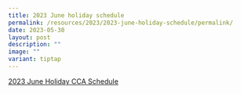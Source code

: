 ```yaml
---
title: 2023 June holiday schedule
permalink: /resources/2023/2023-june-holiday-schedule/permalink/
date: 2023-05-30
layout: post
description: ""
image: ""
variant: tiptap
---
```

<p><a href="https://docs.google.com/spreadsheets/d/1BP4N9z12Sek44JusW5hX_Ob7wN2dFqna/edit#gid=2089461536" rel="noopener noreferrer nofollow" target="_blank">2023 June Holiday CCA Schedule</a>
</p>